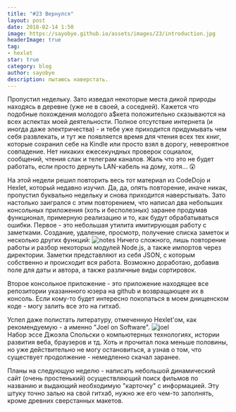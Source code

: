 ```yaml
---
title: "#23 Вернулся"
layout: post
date: 2018-02-14 1:50
image: https://sayobye.github.io/assets/images/23/introduction.jpg
headerImage: true
tag:
- hexlet
star: true
category: blog
author: sayobye
description: пытаюсь наверстать.
---
```


Пропустил недельку. Зато изведал некоторые места дикой природы находясь в деревне (уже не в своей, а соседней). Кажется что подобные похождения молодого а$кета положительно сказываются на всех аспектах моей деятельности. Полное отсутствие интернета (и иногда даже электричества) - и тебе уже приходится придумывать чем себя развлекать, и тут же появляется время для чтения всех тех книг, которые сохранил себе на Kindle или просто взял в дорогу, невероятное совпадение. Нет никаких ежесекундных проверок социалок, сообщений, чтения слак и телеграм каналов. Жаль что это не будет работать, если просто дернуть LAN-кабель на дому, хотя... :astonished:

На этой недели решил повторить весь тот материал из CodeDojo и Hexlet, который недавно изучил. Да, да, опять повторение, иначе никак, пропустил буквально недельку и снова приходится наверстывать. Зато настолько заигрался с этим повторением, что написал два небольших консольных приложения (хоть и бесполезных) заранее продумав функционал, примерную реализацию и то, как будут обрабатываться ошибки. 
Первое - это небольшая утилита имитирующая работу с заметками. Создание, удаление, просмотр, получение списка заметок и несколько других функций:
![notes](https://sayobye.github.io/assets/images/23/notes.jpg)
Ничего сложного, лишь повторение работы и разбор некоторых модулей Node.js, а также импортов через директории. Заметки представляют из себя JSON, с которым собственно и происходит вся работа. Возможно доработаю, добавив поле для даты и автора, а также различные виды сортировок.

Второе консольное приложение - это приложение находящее все репозитории указаннного юзера на github и возвращающее их в консоль. Если кому-то будет интересно покопаться в моем днищенском коде - могу залить все это на гитхаб.

Успел даже полистать литературу, отмеченную Hexlet'ом, как рекомендуемую - а именно "Joel on Software".
![joel](https://sayobye.github.io/assets/images/23/joelonsoftware.jpg)  
Набор эссе Джоэла Спольски о компьютерных технологиях, истории развития веба, браузеров и тд. Хоть и прочитал пока меньше половины, но уже действительно не могу остановиться, а узнав о том, что существует продолжение - немедленно скачал заранее.  

Планы на следующую неделю - написать небольшой динамический сайт (очень простенький) осуществляющий поиск фильмов по названию и выдающий необходимую "карточку" с информацией. Эту штуку точно залью на свой гитхаб, нужно же его чем-то заполнять, кроме древних сверстанных макетов. 
